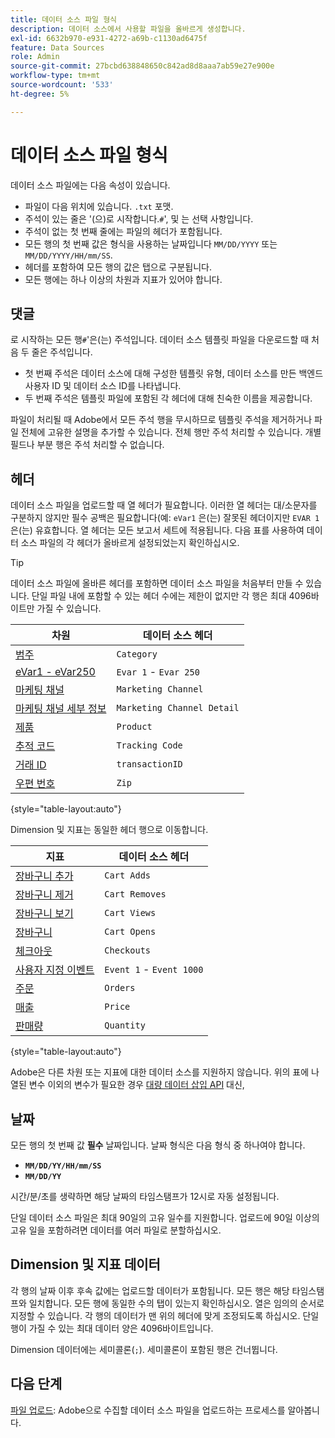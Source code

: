 ```yaml
---
title: 데이터 소스 파일 형식
description: 데이터 소스에서 사용할 파일을 올바르게 생성합니다.
exl-id: 6632b970-e931-4272-a69b-c1130ad6475f
feature: Data Sources
role: Admin
source-git-commit: 27bcbd638848650c842ad8d8aaa7ab59e27e900e
workflow-type: tm+mt
source-wordcount: '533'
ht-degree: 5%

---
```


# 데이터 소스 파일 형식

데이터 소스 파일에는 다음 속성이 있습니다.

* 파일이 다음 위치에 있습니다. `.txt` 포맷.
* 주석이 있는 줄은 &#39;(으)로 시작합니다.`#`&#39;, 및 는 선택 사항입니다.
* 주석이 없는 첫 번째 줄에는 파일의 헤더가 포함됩니다.
* 모든 행의 첫 번째 값은 형식을 사용하는 날짜입니다 `MM/DD/YYYY` 또는 `MM/DD/YYYY/HH/mm/SS`.
* 헤더를 포함하여 모든 행의 값은 탭으로 구분됩니다.
* 모든 행에는 하나 이상의 차원과 지표가 있어야 합니다.

## 댓글

로 시작하는 모든 행`#`&#39;은(는) 주석입니다. 데이터 소스 템플릿 파일을 다운로드할 때 처음 두 줄은 주석입니다.

* 첫 번째 주석은 데이터 소스에 대해 구성한 템플릿 유형, 데이터 소스를 만든 백엔드 사용자 ID 및 데이터 소스 ID를 나타냅니다.
* 두 번째 주석은 템플릿 파일에 포함된 각 헤더에 대해 친숙한 이름을 제공합니다.

파일이 처리될 때 Adobe에서 모든 주석 행을 무시하므로 템플릿 주석을 제거하거나 파일 전체에 고유한 설명을 추가할 수 있습니다. 전체 행만 주석 처리할 수 있습니다. 개별 필드나 부분 행은 주석 처리할 수 없습니다.

## 헤더

데이터 소스 파일을 업로드할 때 열 헤더가 필요합니다. 이러한 열 헤더는 대/소문자를 구분하지 않지만 필수 공백은 필요합니다(예: `eVar1` 은(는) 잘못된 헤더이지만 `EVAR 1` 은(는) 유효합니다. 열 헤더는 모든 보고서 세트에 적용됩니다. 다음 표를 사용하여 데이터 소스 파일의 각 헤더가 올바르게 설정되었는지 확인하십시오.

>[!TIP]
>
>데이터 소스 파일에 올바른 헤더를 포함하면 데이터 소스 파일을 처음부터 만들 수 있습니다. 단일 파일 내에 포함할 수 있는 헤더 수에는 제한이 없지만 각 행은 최대 4096바이트만 가질 수 있습니다.

| 차원 | 데이터 소스 헤더 |
| --- | --- |
| [범주](/help/components/dimensions/category.md) | `Category` |
| [eVar1 - eVar250](/help/components/dimensions/evar.md) | `Evar 1` - `Evar 250` |
| [마케팅 채널](/help/components/dimensions/marketing-channel.md) | `Marketing Channel` |
| [마케팅 채널 세부 정보](/help/components/dimensions/marketing-detail.md) | `Marketing Channel Detail` |
| [제품](/help/components/dimensions/product.md) | `Product` |
| [추적 코드](/help/components/dimensions/tracking-code.md) | `Tracking Code` |
| [거래 ID](/help/implement/vars/page-vars/transactionid.md) | `transactionID` |
| [우편 번호](/help/components/dimensions/zip-code.md) | `Zip` |

{style="table-layout:auto"}

Dimension 및 지표는 동일한 헤더 행으로 이동합니다.

| 지표 | 데이터 소스 헤더 |
| --- | --- |
| [장바구니 추가](/help/components/metrics/cart-additions.md) | `Cart Adds` |
| [장바구니 제거](/help/components/metrics/cart-removals.md) | `Cart Removes` |
| [장바구니 보기](/help/components/metrics/cart-views.md) | `Cart Views` |
| [장바구니](/help/components/metrics/carts.md) | `Cart Opens` |
| [체크아웃](/help/components/metrics/checkouts.md) | `Checkouts` |
| [사용자 지정 이벤트](/help/components/metrics/custom-events.md) | `Event 1` - `Event 1000` |
| [주문](/help/components/metrics/orders.md) | `Orders` |
| [매출 ](/help/components/metrics/revenue.md) | `Price` |
| [판매량](/help/components/metrics/units.md) | `Quantity` |

{style="table-layout:auto"}

Adobe은 다른 차원 또는 지표에 대한 데이터 소스를 지원하지 않습니다. 위의 표에 나열된 변수 이외의 변수가 필요한 경우 [대량 데이터 삽입 API](https://developer.adobe.com/analytics-apis/docs/2.0/guides/endpoints/bulk-data-insertion/) 대신,

## 날짜

모든 행의 첫 번째 값 **필수** 날짜입니다. 날짜 형식은 다음 형식 중 하나여야 합니다.

* **`MM/DD/YY/HH/mm/SS`**
* **`MM/DD/YY`**

시간/분/초를 생략하면 해당 날짜의 타임스탬프가 12시로 자동 설정됩니다.

단일 데이터 소스 파일은 최대 90일의 고유 일수를 지원합니다. 업로드에 90일 이상의 고유 일을 포함하려면 데이터를 여러 파일로 분할하십시오.

## Dimension 및 지표 데이터

각 행의 날짜 이후 후속 값에는 업로드할 데이터가 포함됩니다. 모든 행은 해당 타임스탬프와 일치합니다. 모든 행에 동일한 수의 탭이 있는지 확인하십시오. 열은 임의의 순서로 지정할 수 있습니다. 각 행의 데이터가 맨 위의 헤더에 맞게 조정되도록 하십시오. 단일 행이 가질 수 있는 최대 데이터 양은 4096바이트입니다.

Dimension 데이터에는 세미콜론(`;`). 세미콜론이 포함된 행은 건너뜁니다.

## 다음 단계

[파일 업로드](file-upload.md): Adobe으로 수집할 데이터 소스 파일을 업로드하는 프로세스를 알아봅니다.
